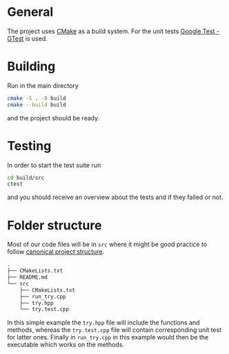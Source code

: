 # General
The project uses [CMake](https://cmake.org/) as a build system.
For the unit tests [Google Test - GTest](https://google.github.io/googletest/) is used.

# Building
Run in the main directory
```sh
cmake -S . -B build
cmake --build build
```
and the project should be ready.

# Testing
In order to start the test suite run
```sh
cd build/src
ctest
```
and you should receive an overview about the tests and if they failed or not.

# Folder structure
Most of our code files will be in `src` where it might be good practice to follow [canonical project structure](https://www.open-std.org/jtc1/sc22/wg21/docs/papers/2018/p1204r0.html).
```sh
.
├── CMakeLists.txt
├── README.md
└── src
    ├── CMakeLists.txt
    ├── run_try.cpp
    ├── try.hpp
    └── try.test.cpp
```
In this simple example the `try.hpp` file will include the functions and methods, whereas the `try.test.cpp` file will contain corresponding unit test for latter ones.
Finally in `run_try.cpp` in this example would then be the executable which works on the methods.

